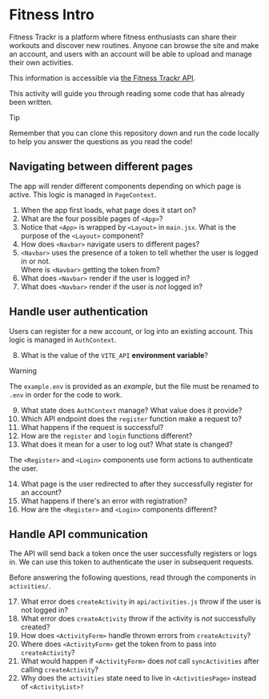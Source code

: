 # Fitness Intro

Fitness Trackr is a platform where fitness enthusiasts can share their workouts and
discover new routines. Anyone can browse the site and make an account, and users with an
account will be able to upload and manage their own activities.

This information is accessible via [the Fitness Trackr API](https://fitnesstrac-kr.herokuapp.com/).

This activity will guide you through reading some code that has already been written.

> [!TIP]
>
> Remember that you can clone this repository down and run the code locally
> to help you answer the questions as you read the code!

## Navigating between different pages

The app will render different components depending on which page is active.
This logic is managed in `PageContext`.

1. When the app first loads, what page does it start on?
2. What are the four possible pages of `<App>`?
3. Notice that `<App>` is wrapped by `<Layout>` in `main.jsx`. What is the purpose of the
   `<Layout>` component?
4. How does `<Navbar>` navigate users to different pages?
5. `<Navbar>` uses the presence of a token to tell whether the user is logged in or not.\
   Where is `<Navbar>` getting the token from?
6. What does `<Navbar>` render if the user is logged in?
7. What does `<Navbar>` render if the user is _not_ logged in?

## Handle user authentication

Users can register for a new account, or log into an existing account.
This logic is managed in `AuthContext`.

8. What is the value of the `VITE_API` **environment variable**?

> [!WARNING]
>
> The `example.env` is provided as an _example_, but the file must be renamed
> to `.env` in order for the code to work.

9. What state does `AuthContext` manage? What value does it provide?
10. Which API endpoint does the `register` function make a request to?
11. What happens if the request is successful?
12. How are the `register` and `login` functions different?
13. What does it mean for a user to log out? What state is changed?

The `<Register>` and `<Login>` components use form actions to authenticate the user.

14. What page is the user redirected to after they successfully register for an account?
15. What happens if there's an error with registration?
16. How are the `<Register>` and `<Login>` components different?

## Handle API communication

The API will send back a token once the user successfully registers or logs in.
We can use this token to authenticate the user in subsequent requests.

Before answering the following questions, read through the components in `activities/`.

17. What error does `createActivity` in `api/activities.js` throw if the user is
    not logged in?
18. What error does `createActivity` throw if the activity is _not_ successfully created?
19. How does `<ActivityForm>` handle thrown errors from `createActivity`?
20. Where does `<ActivityForm>` get the token from to pass into `createActivity`?
21. What would happen if `<ActivityForm>` does _not_ call `syncActivities` after
    calling `createActivity`?
22. Why does the `activities` state need to live in `<ActivitiesPage>` instead
    of `<ActivityList>?`
